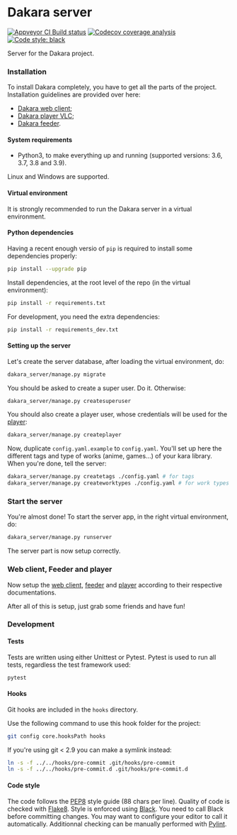 # Dakara server

<!-- Badges are displayed for the develop branch -->
[![Appveyor CI Build status](https://ci.appveyor.com/api/projects/status/2wdia71y3dwsqywp/branch/develop?svg=true)](https://ci.appveyor.com/project/neraste/dakara-server/branch/develop)
[![Codecov coverage analysis](https://codecov.io/gh/DakaraProject/dakara-server/branch/develop/graph/badge.svg)](https://codecov.io/gh/DakaraProject/dakara-server)
[![Code style: black](https://img.shields.io/badge/code%20style-black-000000.svg)](https://github.com/ambv/black)

Server for the Dakara project.

### Installation

To install Dakara completely, you have to get all the parts of the project.
Installation guidelines are provided over here:

* [Dakara web client](https://github.com/DakaraProject/dakara-client-web/);
* [Dakara player VLC](https://github.com/DakaraProject/dakara-player-vlc/);
* [Dakara feeder](https://github.com/DakaraProject/dakara-feeder).

#### System requirements

* Python3, to make everything up and running (supported versions: 3.6, 3.7, 3.8 and 3.9).

Linux and Windows are supported.

#### Virtual environment

It is strongly recommended to run the Dakara server in a virtual environment.

#### Python dependencies

Having a recent enough versio of `pip` is required to install some dependencies properly:

```sh
pip install --upgrade pip
```

Install dependencies, at the root level of the repo (in the virtual environment):

```sh
pip install -r requirements.txt
```

For development, you need the extra dependencies:

```sh
pip install -r requirements_dev.txt
```

#### Setting up the server

Let's create the server database, after loading the virtual environment, do:

```sh
dakara_server/manage.py migrate
```

You should be asked to create a super user. Do it. Otherwise:

```sh
dakara_server/manage.py createsuperuser
```

You should also create a player user, whose credentials will be used for the [player](https://github.com/DakaraProject/dakara-player-vlc):

```sh
dakara_server/manage.py createplayer
```

Now, duplicate `config.yaml.example` to `config.yaml`.
You'll set up here the different tags and type of works (anime, games…) of your kara library.
When you're done, tell the server:

```sh
dakara_server/manage.py createtags ./config.yaml # for tags
dakara_server/manage.py createworktypes ./config.yaml # for work types
```

### Start the server

You're almost done! To start the server app, in the right virtual environment, do:

```sh
dakara_server/manage.py runserver
```

The server part is now setup correctly.

### Web client, Feeder and player

Now setup the [web client](https://github.com/DakaraProject/dakara-client-web), [feeder](https://github.com/DakaraProject/dakara-feeder) and [player](https://github.com/DakaraProject/dakara-player-vlc) according to their respective documentations.

After all of this is setup, just grab some friends and have fun!

### Development

#### Tests

Tests are written using either Unittest or Pytest.
Pytest is used to run all tests, regardless the test framework used:

```sh
pytest
```

#### Hooks

Git hooks are included in the `hooks` directory.

Use the following command to use this hook folder for the project:

```sh
git config core.hooksPath hooks
```

If you're using git < 2.9 you can make a symlink instead:

```sh
ln -s -f ../../hooks/pre-commit .git/hooks/pre-commit
ln -s -f ../../hooks/pre-commit.d .git/hooks/pre-commit.d
```

#### Code style

The code follows the [PEP8](https://www.python.org/dev/peps/pep-0008/) style guide (88 chars per line).
Quality of code is checked with [Flake8](https://pypi.org/project/flake8/).
Style is enforced using [Black](https://github.com/ambv/black).
You need to call Black before committing changes.
You may want to configure your editor to call it automatically.
Additionnal checking can be manually performed with [Pylint](https://www.pylint.org/).
